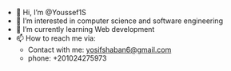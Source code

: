 - 👋 Hi, I’m @Youssef1S
- 👀 I’m interested in computer science and software engineering
- 🌱 I’m currently learning Web development
- 📫 How to reach me via:
  - Contact with me: yosifshaban6@gmail.com
  - phone: +201024275973

<!---
Youssef1S/Youssef1S is a ✨ special ✨ repository because its `README.md` (this file) appears on your GitHub profile.
You can click the Preview link to take a look at your changes.
--->
